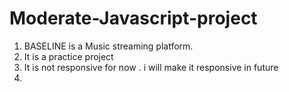 # Moderate-Javascript-project

1. BASELINE is a Music streaming platform.
2. It is a practice project
3. It is not responsive for now . i will make it responsive in future
4. 
